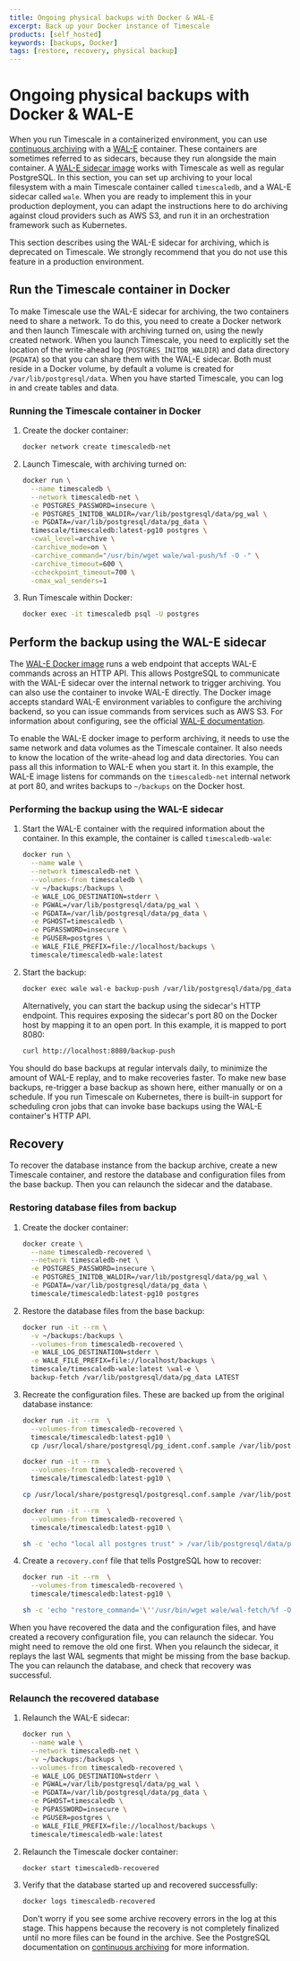 ```yaml
---
title: Ongoing physical backups with Docker & WAL-E
excerpt: Back up your Docker instance of Timescale
products: [self_hosted]
keywords: [backups, Docker]
tags: [restore, recovery, physical backup]
---
```



# Ongoing physical backups with Docker & WAL-E

When you run Timescale in a containerized environment, you can use
[continuous archiving][pg archiving] with a [WAL-E][wale official] container.
These containers are sometimes referred to as sidecars, because they run
alongside the main container. A [WAL-E sidecar image][wale image]
works with Timescale as well as regular PostgreSQL. In this section, you 
can set up archiving to your local filesystem with a main Timescale
container called `timescaledb`, and a WAL-E sidecar called `wale`. When you are
ready to implement this in your production deployment, you can adapt the
instructions here to do archiving against cloud providers such as AWS S3, and
run it in an orchestration framework such as Kubernetes.

<Highlight type="deprecation">
This section describes using the WAL-E sidecar for archiving, which is deprecated
on Timescale. We strongly recommend that you do not use this feature in a
production environment.
</Highlight>

## Run the Timescale container in Docker

To make Timescale use the WAL-E sidecar for archiving, the two containers need
to share a network. To do this, you need to create a Docker  network and then
launch Timescale with archiving turned on, using the newly created network.
When you launch Timescale, you need to explicitly set the location of the
write-ahead log (`POSTGRES_INITDB_WALDIR`) and data directory (`PGDATA`) so that
you can share them with the WAL-E sidecar. Both must reside in a Docker volume,
by default a volume is created for `/var/lib/postgresql/data`. When you have
started Timescale, you can log in and create tables and data.

<Procedure>

### Running the Timescale container in Docker

1.  Create the docker container:

    ```bash
    docker network create timescaledb-net
    ```

1.  Launch Timescale, with archiving turned on:

    ```bash
    docker run \
      --name timescaledb \
      --network timescaledb-net \
      -e POSTGRES_PASSWORD=insecure \
      -e POSTGRES_INITDB_WALDIR=/var/lib/postgresql/data/pg_wal \
      -e PGDATA=/var/lib/postgresql/data/pg_data \
      timescale/timescaledb:latest-pg10 postgres \
      -cwal_level=archive \
      -carchive_mode=on \
      -carchive_command="/usr/bin/wget wale/wal-push/%f -O -" \
      -carchive_timeout=600 \
      -ccheckpoint_timeout=700 \
      -cmax_wal_senders=1
    ```

1.  Run Timescale within Docker:

    ```bash
    docker exec -it timescaledb psql -U postgres
    ```

</Procedure>

## Perform the backup using the WAL-E sidecar

The [WAL-E Docker image][wale image] runs a web endpoint that accepts WAL-E
commands across an HTTP API. This allows PostgreSQL to communicate with the
WAL-E sidecar over the internal network to trigger archiving. You can also use
the container to invoke WAL-E directly. The Docker image accepts standard WAL-E
environment variables to configure the archiving backend, so you can issue
commands from services such as AWS S3. For information about configuring, see
the official [WAL-E documentation][wale official].

To enable the WAL-E docker image to perform archiving, it needs to use the same
network and data volumes as the Timescale container. It also needs to know the
location of the write-ahead log and data directories. You can pass all this
information to WAL-E when you start it. In this example, the WAL-E image listens
for commands on the `timescaledb-net` internal network at port 80, and writes
backups to `~/backups` on the Docker host.

<Procedure>

### Performing the backup using the WAL-E sidecar

1.  Start the WAL-E container with the required information about the container.
    In this example, the container is called `timescaledb-wale`:

    ```bash
    docker run \
      --name wale \
      --network timescaledb-net \
      --volumes-from timescaledb \
      -v ~/backups:/backups \
      -e WALE_LOG_DESTINATION=stderr \
      -e PGWAL=/var/lib/postgresql/data/pg_wal \
      -e PGDATA=/var/lib/postgresql/data/pg_data \
      -e PGHOST=timescaledb \
      -e PGPASSWORD=insecure \
      -e PGUSER=postgres \
      -e WALE_FILE_PREFIX=file://localhost/backups \
      timescale/timescaledb-wale:latest
    ```

1.  Start the backup:

    ```bash
    docker exec wale wal-e backup-push /var/lib/postgresql/data/pg_data
    ```

    Alternatively, you can start the backup using the sidecar's HTTP endpoint.
    This requires exposing the sidecar's port 80 on the Docker host by mapping
    it to an open port. In this example, it is mapped to port 8080:

    ```bash
    curl http://localhost:8080/backup-push
    ```

</Procedure>

You should do base backups at regular intervals daily, to minimize
the amount of WAL-E replay, and to make recoveries faster. To make new base
backups, re-trigger a base backup as shown here, either manually or on a
schedule. If you run Timescale on Kubernetes, there is built-in support for
scheduling cron jobs that can invoke base backups using the WAL-E container's
HTTP API.

## Recovery

To recover the database instance from the backup archive, create a new Timescale
container, and restore the database and configuration files from the base
backup. Then you can relaunch the sidecar and the database.

<Procedure>

### Restoring database files from backup

1.  Create the docker container:

    ```bash
    docker create \
      --name timescaledb-recovered \
      --network timescaledb-net \
      -e POSTGRES_PASSWORD=insecure \
      -e POSTGRES_INITDB_WALDIR=/var/lib/postgresql/data/pg_wal \
      -e PGDATA=/var/lib/postgresql/data/pg_data \
      timescale/timescaledb:latest-pg10 postgres
    ```

1.  Restore the database files from the base backup:

    ```bash
    docker run -it --rm \
      -v ~/backups:/backups \
      --volumes-from timescaledb-recovered \
      -e WALE_LOG_DESTINATION=stderr \
      -e WALE_FILE_PREFIX=file://localhost/backups \
      timescale/timescaledb-wale:latest \wal-e \
      backup-fetch /var/lib/postgresql/data/pg_data LATEST
    ```

1.  Recreate the configuration files. These are backed up from the original
    database instance:

    ```bash
    docker run -it --rm  \
      --volumes-from timescaledb-recovered \
      timescale/timescaledb:latest-pg10 \
      cp /usr/local/share/postgresql/pg_ident.conf.sample /var/lib/postgresql/data/pg_data/pg_ident.conf

    docker run -it --rm  \
      --volumes-from timescaledb-recovered \
      timescale/timescaledb:latest-pg10 \

    cp /usr/local/share/postgresql/postgresql.conf.sample /var/lib/postgresql/data/pg_data/postgresql.conf

    docker run -it --rm  \
      --volumes-from timescaledb-recovered \
      timescale/timescaledb:latest-pg10 \

    sh -c 'echo "local all postgres trust" > /var/lib/postgresql/data/pg_data/pg_hba.conf'
    ```

1.  Create a `recovery.conf` file that tells PostgreSQL how to recover:

    ```bash
    docker run -it --rm  \
      --volumes-from timescaledb-recovered \
      timescale/timescaledb:latest-pg10 \

    sh -c 'echo "restore_command='\''/usr/bin/wget wale/wal-fetch/%f -O -'\''" > /var/lib/postgresql/data/pg_data/recovery.conf'
    ```

</Procedure>

When you have recovered the data and the configuration files, and have created a
recovery configuration file, you can relaunch the sidecar. You might need to
remove the old one first. When you relaunch the sidecar, it replays the last WAL
segments that might be missing from the base backup. The you can relaunch the
database, and check that recovery was successful.

<Procedure>

### Relaunch the recovered database

1.  Relaunch the WAL-E sidecar:

    ```bash
    docker run \
      --name wale \
      --network timescaledb-net \
      -v ~/backups:/backups \
      --volumes-from timescaledb-recovered \
      -e WALE_LOG_DESTINATION=stderr \
      -e PGWAL=/var/lib/postgresql/data/pg_wal \
      -e PGDATA=/var/lib/postgresql/data/pg_data \
      -e PGHOST=timescaledb \
      -e PGPASSWORD=insecure \
      -e PGUSER=postgres \
      -e WALE_FILE_PREFIX=file://localhost/backups \
      timescale/timescaledb-wale:latest
    ```

1.  Relaunch the Timescale docker container:

    ```bash
    docker start timescaledb-recovered
    ```

1.  Verify that the database started up and recovered successfully:

    ```bash
    docker logs timescaledb-recovered
    ```

    Don't worry if you see some archive recovery errors in the log at this
    stage. This happens because the recovery is not completely finalized until
    no more files can be found in the archive. See the PostgreSQL documentation
    on [continuous archiving][pg archiving] for more information.

</Procedure>

[pg archiving]: https://www.postgresql.org/docs/current/continuous-archiving.html#BACKUP-PITR-RECOVERY
[wale image]: https://hub.docker.com/r/timescale/timescaledb-wale
[wale official]: https://github.com/wal-e/wal-e
